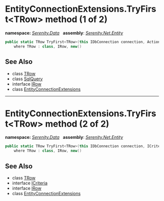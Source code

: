 # EntityConnectionExtensions.TryFirst&lt;TRow&gt; method (1 of 2)
**namespace:** *[Serenity.Data](../../README.md#serenity.data-namespace)*   **assembly**: *[Serenity.Net.Entity](../../README.md)*

```csharp
public static TRow TryFirst<TRow>(this IDbConnection connection, Action<SqlQuery> editQuery)
    where TRow : class, IRow, new()
```

## See Also

* class [TRow](../Serenity.Net.Entity/../EntityConnectionExtensions.TRow.md)
* class [SqlQuery](../Serenity.Net.Data/../SqlQuery.md)
* interface [IRow](../IRow.md)
* class [EntityConnectionExtensions](../EntityConnectionExtensions.md)

---

# EntityConnectionExtensions.TryFirst&lt;TRow&gt; method (2 of 2)
**namespace:** *[Serenity.Data](../../README.md#serenity.data-namespace)*   **assembly**: *[Serenity.Net.Entity](../../README.md)*

```csharp
public static TRow TryFirst<TRow>(this IDbConnection connection, ICriteria where)
    where TRow : class, IRow, new()
```

## See Also

* class [TRow](../Serenity.Net.Entity/../EntityConnectionExtensions.TRow.md)
* interface [ICriteria](../Serenity.Net.Data/../../Serenity/ICriteria.md)
* interface [IRow](../IRow.md)
* class [EntityConnectionExtensions](../EntityConnectionExtensions.md)
